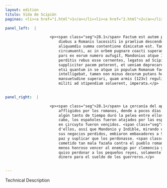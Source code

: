 ```yaml
---
layout: edition
titulo: Vida de Scipión
paginas: <li><a href="1.html">1</a></li><li><a href="2.html">2</a></li><li><a href="3.html">3</a></li><li><a href="4.html">4</a></li><li><a href="5.html">5</a></li><li><a href="6.html">6</a></li><li><a href="7.html">7</a></li><li><a href="8.html">8</a></li><li><a href="9.html">9</a></li><li><a href="10.html">10</a></li><li><a href="11.html">11</a></li><li><a href="12.html">12</a></li><li><a href="13.html">13</a></li><li><a href="14.html">14</a></li><li><a href="15.html">15</a></li><li><a href="16.html">16</a></li><li><a href="17.html">17</a></li><li><a href="18.html">18</a></li><li><a href="19.html">19</a></li><li><a href="20.html">20</a></li><li><a href="21.html">21</a></li><li><a href="22.html">22</a></li><li><a href="23.html">23</a></li><li><a href="24.html">24</a></li><li><a href="25.html">25</a></li><li><a href="26.html">26</a></li><li><a href="27.html">27</a></li><li><a href="28.html">28</a></li><li><a href="29.html">29</a></li><li><a href="30.html">30</a></li><li><a href="31.html">31</a></li><li><a href="32.html">32</a></li><li><a href="33.html">33</a></li><li><a href="34.html">34</a></li><li><a href="35.html">35</a></li><li><a href="36.html">36</a></li><li><a href="37.html">37</a></li><li><a href="38.html">38</a></li><li><a href="39.html">39</a></li><li><a href="40.html">40</a></li><li><a href="41.html">41</a></li><li><a href="42.html">42</a></li><li><a href="43.html">43</a></li><li><a href="44.html">44</a></li><li><a href="45.html">45</a></li><li><a href="46.html">46</a></li><li><a href="47.html">47</a></li><li><a href="48.html">48</a></li><li><a href="49.html">49</a></li><li><a href="50.html">50</a></li><li><a href="51.html">51</a></li><li><a href="52.html">52</a></li><li><a href="53.html">53</a></li><li><a href="54.html">54</a></li><li><a href="55.html">55</a></li><li><a href="56.html">56</a></li><li><a href="57.html">57</a></li><li><a href="58.html">58</a></li><li><a href="59.html">59</a></li><li><a href="60.html">60</a></li><li><a href="61.html">61</a></li><li><a href="62.html">62</a></li><li><a href="63.html">63</a></li><li><a href="64.html">64</a></li><li><a href="65.html">65</a></li><li><a href="66.html">66</a></li><li><a href="67.html">67</a></li><li><a href="68.html">68</a></li><li><a href="69.html">69</a></li><li><a href="70.html">70</a></li><li><a href="71.html">71</a></li><li><a href="72.html">72</a></li><li><a href="73.html">73</a></li><li><a href="74.html">74</a></li>

panel_left:  |

                    <p><span class="seg">28.1</span> Factum est autem propinquitate castrorum, ut paucis post
                        diebus a Romanis lacessiti in praelium descenderent, in quo quidem
                        aliquamdiu summa contentione dimicatum est. Tandem Hispani a tergo
                        circumuenti, ac in orbem pugnare coacti superantur. <span class="seg">2</span> Vix tertia
                        pars ex eorum numero aufugit, Mandonius atque Indibilis nullum remedium
                        perditis rebus esse cernentes, legatos ad Scipionem miserunt, qui
                        suppliciter pacem peterent, et ueniam deprecarentur. <span class="seg">3</span> At Scipio
                        etsi quantum in se atque in populum Romanum facinus admisissent,
                        intelligebat, tamen non minus decorum putans hostem claementia et
                        mansuetudine superari, quam armis [123v] regulis ignouit, pecunia tantum, ut
                        militi ad stipendium soluerent, imperata.</p>
                

panel_right:  |

                    <p><span class="seg">28.1</span> La çercanía del aposentamiento de los reales fizo que,
                        affligidos por los romanos, dende a pocos días descendiessen a pelear, y
                        algún tanto de tiempo duró la pelea entre ellos con soberana contienda. Al
                        cabo, los españoles fueron atajados por las espaldas y costriñidos a lidiar
                        en çircuyto fueron vençidos. <span class="seg">2</span> Apenas pudo fuyr la tercia parte
                        d'ellos, assí que Mandonio y Indible, mirando que ningund remedio tenían en
                        sus negocios perdidos, embiaron embaxadores a Scipión a le pedir humilmente
                        paz y suplicar que los perdonasse. <span class="seg">3</span> Scipión, aunque avían
                        cometido tan mala fazaña contra el pueblo romano, mas entendiendo no ser
                        menos honroso vencer al enemigo por clemencia y mansedumbre que por armas,
                        quiso perdonar a los pequeños reyes, solamente mandándoles [185v,b] pagar
                        dinero para el sueldo de los guerreros.</p>
                

---
```


Technical Description 